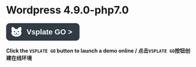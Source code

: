 # Wordpress 4.9.0-php7.0

<a href="https://www.vsplate.com/?docker-compose=https://github.com/vsplate/dcenvs/wordpress/4.9.0-php7.0"><img alt="VSPLATE GO" src="https://raw.githubusercontent.com/vsplate/images/master/vsgo_btn.png" width="200px"></a>

**Click the `VSPLATE GO` button to launch a demo online / 点击`VSPLATE GO`按钮创建在线环境**